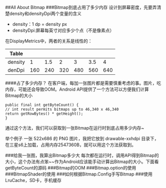 ##All About Bitmap
###Bitmap到底占用了多少内存
设计到屏幕密度，先要弄清楚density和densityDpi两个变量的含义

* density：1 dp = density px
* densityDpi:屏幕每英寸对应多少个点（不是像素点）

在DisplayMetrics中，两者的关系是线性的：

|Table	|	|	|	|	|	|	|
|-------|---|---|---|---|---|---|
|	density		|	1	|	1.5		|	2		|	3|	3.5	|	4	|
|	denDpi	|	160	|	240	|	320	|	480	|	560	|	640|
####占了多少内存？
在客户端，每加一张图片都是需要慎重考虑的事。图片，吃内存，可能还会导致OOM。Android API提供了一个方法可以方便我们计算Bitmap的大小

	public final int getByteCount() {
    // int result permits bitmaps up to 46,340 x 46,340
    return getRowBytes() * getHeight();
	}
	
通过这个方法，我们可以获取到一张Bitmap在运行时到底占用多少内存~

举个例子
一张 522x686 的 PNG 图片，我把它放到 drawable-xxhdpi 目录下，在三星s6上加载，占用内存2547360B，就可以用这个方法获取到。

###给我一张图，我算出Bitmap多少大
每次都在运行时，调用API得到Bitmap的大小，这个办法有点笨~~作为Android应该能手动计算出Bitmap的大小。下面看getByteCount的源码
###Bitmap的OOM
###Bitmap.option的使用
###BitmapShader的使用
###如何根据Bitmap.Config手写Bitmap
###使用LruCache，SD卡，手机缓存